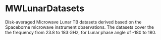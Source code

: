 # MWLunarDatasets
Disk-averaged Microwave Lunar TB datasets derived based on the Spaceborne microwave instrument observations. The datasets cover the the frequency from 23.8 to 183 GHz, for Lunar phase angle of -180 to 180.
